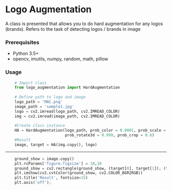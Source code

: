 # Logo Augmentation
A class is presented that allows you to do hard augmentation for any logos (brands). Refers to the task of detecting logos / brands in image
### Prerequisites
* Python 3.5+
* opencv, imutils, numpy, random, math, pillow
### Usage
```python
    # Import class
    from logo_augmentation import HardAugmentation
    
    # Define path to logo and image
    logo_path = 'MAC.png'
    image_path = 'sample1.jpg'
    logo = cv2.imread(logo_path, cv2.IMREAD_COLOR)
    img = cv2.imread(image_path, cv2.IMREAD_COLOR)
    
    #Сreate class instance
    HA = HardAugmentation(logo_path, prob_color = 0.0001, prob_scale = 0.6, prob_rotate = 0.99, 
                          prob_rotate3d = 0.999, prob_crop = 0.6)
    #Result
    image, target = HA(img.copy(), logo)
```

---

```python
    ground_show = image.copy()
    plt.rcParams['figure.figsize'] = 18,10
    ground_show = cv2.rectangle(ground_show, (target[0], target[1]), (target[2], target[3]) , (0,0,255), 5)
    plt.imshow(cv2.cvtColor(ground_show, cv2.COLOR_BGR2RGB))
    plt.title('Result', fontsize=15)
    plt.axis('off');
```


